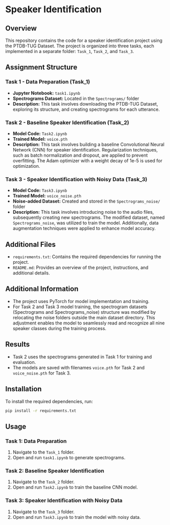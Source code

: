 # Speaker Identification

## Overview

This repository contains the code for a speaker identification project using the PTDB-TUG Dataset. The project is organized into three tasks, each implemented in a separate folder: `Task_1`, `Task_2`, and `Task_3`.

## Assignment Structure

### Task 1 - Data Preparation (Task_1)
- **Jupyter Notebook:** `task1.ipynb`
- **Spectrograms Dataset:** Located in the `Spectrograms/` folder
- **Description:** This task involves downloading the PTDB-TUG Dataset, exploring its structure, and creating spectrograms for each utterance.

### Task 2 - Baseline Speaker Identification (Task_2)
- **Model Code:** `Task2.ipynb`
- **Trained Model:** `voice.pth`
- **Description:** This task involves building a baseline Convolutional Neural Network (CNN) for speaker identification. Regularization techniques, such as batch normalization and dropout, are applied to prevent overfitting. The Adam optimizer with a weight decay of 1e-5 is used for optimization.

### Task 3 - Speaker Identification with Noisy Data (Task_3)
- **Model Code:** `Task3.ipynb`
- **Trained Model:** `voice_noise.pth`
- **Noise-added Dataset:** Created and stored in the `Spectrograms_noise/` folder
- **Description:** This task involves introducing noise to the audio files, subsequently creating new spectrograms. The modified dataset, named `Spectrograms_noise`, was utilized to train the model. Additionally, data augmentation techniques were applied to enhance model accuracy.

## Additional Files
- `requirements.txt`: Contains the required dependencies for running the project.
- `README.md`: Provides an overview of the project, instructions, and additional details.

## Additional Information

- The project uses PyTorch for model implementation and training.
- For Task 2 and Task 3 model training, the spectrogram datasets (Spectrograms and Spectrograms_noise) structure was modified by relocating the noise folders outside the main dataset directory. This adjustment enables the model to seamlessly read and recognize all nine speaker classes during the training process.

## Results

- Task 2 uses the spectrograms generated in Task 1 for training and evaluation.
- The models are saved with filenames `voice.pth` for Task 2 and `voice_noise.pth` for Task 3.

## Installation

To install the required dependencies, run:
```bash
pip install -r requirements.txt
```

## Usage

### Task 1: Data Preparation
1. Navigate to the `Task_1` folder.
2. Open and run `task1.ipynb` to generate spectrograms.

### Task 2: Baseline Speaker Identification
1. Navigate to the `Task_2` folder.
2. Open and run `Task2.ipynb` to train the baseline CNN model.

### Task 3: Speaker Identification with Noisy Data
1. Navigate to the `Task_3` folder.
2. Open and run `Task3.ipynb` to train the model with noisy data.

